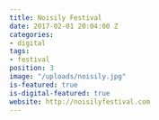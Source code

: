 ```yaml
---
title: Noisily Festival
date: 2017-02-01 20:04:00 Z
categories:
- digital
tags:
- festival
position: 3
image: "/uploads/noisily.jpg"
is-featured: true
is-digital-featured: true
website: http://noisilyfestival.com
---
```


